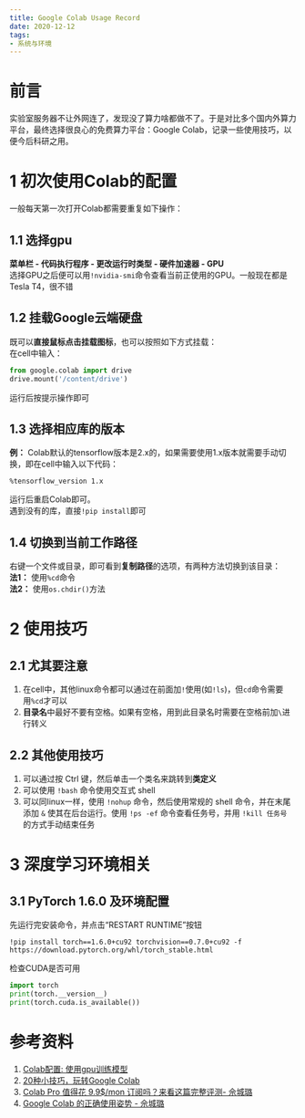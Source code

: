 ```yaml
---
title: Google Colab Usage Record
date: 2020-12-12
tags:
- 系统与环境
---
```


# 前言
实验室服务器不让外网连了，发现没了算力啥都做不了。于是对比多个国内外算力平台，最终选择很良心的免费算力平台：Google Colab，记录一些使用技巧，以便今后科研之用。

# 1 初次使用Colab的配置
一般每天第一次打开Colab都需要重复如下操作：

## 1.1 选择gpu
**菜单栏 - 代码执行程序 - 更改运行时类型 - 硬件加速器 - GPU**  
选择GPU之后便可以用```!nvidia-smi```命令查看当前正使用的GPU。一般现在都是Tesla T4，很不错

## 1.2 挂载Google云端硬盘
既可以**直接鼠标点击挂载图标**，也可以按照如下方式挂载：  
在cell中输入：
```python
from google.colab import drive
drive.mount('/content/drive')
```
运行后按提示操作即可

## 1.3 选择相应库的版本
**例：** Colab默认的tensorflow版本是2.x的，如果需要使用1.x版本就需要手动切换，即在cell中输入以下代码：  
```
%tensorflow_version 1.x
```
运行后重启Colab即可。  
遇到没有的库，直接```!pip install```即可

## 1.4 切换到当前工作路径
右键一个文件或目录，即可看到**复制路径**的选项，有两种方法切换到该目录：  
**法1：** 使用```%cd```命令  
**法2：** 使用```os.chdir()```方法  

# 2 使用技巧
## 2.1 尤其要注意
1. 在cell中，其他linux命令都可以通过在前面加```!```使用(如```!ls```)，但```cd```命令需要用```%cd```才可以
2. **目录名**中最好不要有空格。如果有空格，用到此目录名时需要在空格前加```\```进行转义

## 2.2 其他使用技巧
1. 可以通过按 Ctrl 键，然后单击一个类名来跳转到**类定义**
2. 可以使用 ```!bash``` 命令使用交互式 shell
3. 可以同linux一样，使用 ```!nohup``` 命令，然后使用常规的 shell 命令，并在末尾添加 ```&``` 使其在后台运行。使用 ```!ps -ef``` 命令查看任务号，并用 ```!kill 任务号``` 的方式手动结束任务

# 3 深度学习环境相关
## 3.1 PyTorch 1.6.0 及环境配置
先运行完安装命令，并点击“RESTART RUNTIME”按钮
```
!pip install torch==1.6.0+cu92 torchvision==0.7.0+cu92 -f https://download.pytorch.org/whl/torch_stable.html
```
检查CUDA是否可用
```python
import torch
print(torch.__version__)
print(torch.cuda.is_available())
```

# 参考资料
1. [Colab配置: 使用gpu训练模型](https://blog.csdn.net/Augurlee/article/details/103019181)
2. [20种小技巧，玩转Google Colab](https://cloud.tencent.com/developer/article/1708477)
3. [Colab Pro 值得花 9.9$/mon 订阅吗？来看这篇完整评测- 佘城璐](https://zhuanlan.zhihu.com/p/145929375)
4. [Google Colab 的正确使用姿势 - 佘城璐](https://zhuanlan.zhihu.com/p/218133131)